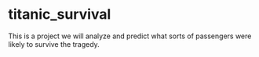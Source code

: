 # titanic_survival
This is a project we will analyze and predict what sorts of passengers were likely to survive the tragedy.
